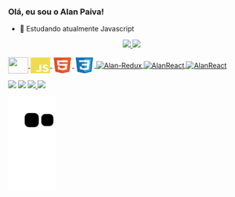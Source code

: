 ### Olá, eu sou o Alan Paiva!

- 🌱 Estudando atualmente Javascript



<div align="center">
  <a href="https://github.com/AllaNomade">
  <img height="150em" src="https://github-readme-stats.vercel.app/api?username=allanomade&show_icons=true&theme=dracula&include_all_commits=true&count_private=true"/>
  <img height="150em" src="https://github-readme-stats.vercel.app/api/top-langs/?username=allanomade&layout=compact&langs_count=7&theme=dracula"/>
</div>
  
  <div style="display: inline_block"><br>
  <img align="center" alt"Alan-Ts" height="33" width="41" padding="10" src="https://cdn.jsdelivr.net/gh/devicons/devicon/icons/typescript/typescript-original.svg">
  <img align="center" alt="Alan-Js" height="33" width="41" src="https://raw.githubusercontent.com/devicons/devicon/master/icons/javascript/javascript-plain.svg">
  <img align="center" alt="Alan-HTML" height="33" width="41" src="https://raw.githubusercontent.com/devicons/devicon/master/icons/html5/html5-original.svg">
  <img align="center" alt="Alan-CSS" height="33" width="41" src="https://raw.githubusercontent.com/devicons/devicon/master/icons/css3/css3-original.svg">
  <img align="center" alt="Alan-Redux" height="33" width="41" src="https://cdn.jsdelivr.net/gh/devicons/devicon/icons/redux/redux-original.svg" />
  <img align="center" alt="AlanReact" height="33" width="41" src="https://cdn.jsdelivr.net/gh/devicons/devicon/icons/react/react-original.svg" />
  <img align="center" alt="AlanReact" height="33" width="41" src="https://cdn.jsdelivr.net/gh/devicons/devicon/icons/nodejs/nodejs-original.svg" />
   

    
</div>
    
   
  <a href = "mailto:contatoalanpaiva@outlook.com"><img src="https://img.shields.io/badge/Microsoft_Outlook-0078D4?style=for-the-badge&logo=microsoft-outlook&logoColor=white"></a>
   <a href = "mailto:allanpaiva17@gmail.com"><img src="https://img.shields.io/badge/-Gmail-%23333?style=for-the-badge&logo=gmail&logoColor=white" target="_blank"></a>
      <a href ="https://app.slack.com/client/T8F4LDVK8/C8DNQ2ZCH/user_profile/U0311J03Y0N"> <img src="https://img.shields.io/badge/Slack-4A154B?style=for-the-badge&logo=slack&logoColor=white"> </a>
       <a href="https://www.linkedin.com/in/alanpaiva1/" target="_blank"><img src="https://img.shields.io/badge/-LinkedIn-%230077B5?style=for-thebadge&logo=linkedin&logoColor=white" target="_blank" height="28" ></a> 
 
  ![Snake animation](https://github.com/rafaballerini/rafaballerini/blob/output/github-contribution-grid-snake.svg)
    </div>
